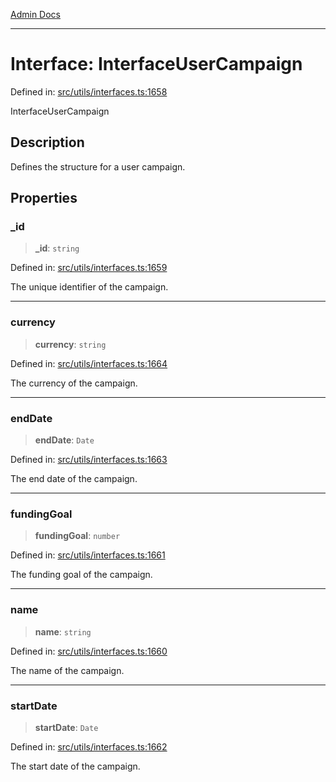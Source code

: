 [Admin Docs](/)

***

# Interface: InterfaceUserCampaign

Defined in: [src/utils/interfaces.ts:1658](https://github.com/PalisadoesFoundation/talawa-admin/blob/main/src/utils/interfaces.ts#L1658)

InterfaceUserCampaign

## Description

Defines the structure for a user campaign.

## Properties

### \_id

> **\_id**: `string`

Defined in: [src/utils/interfaces.ts:1659](https://github.com/PalisadoesFoundation/talawa-admin/blob/main/src/utils/interfaces.ts#L1659)

The unique identifier of the campaign.

***

### currency

> **currency**: `string`

Defined in: [src/utils/interfaces.ts:1664](https://github.com/PalisadoesFoundation/talawa-admin/blob/main/src/utils/interfaces.ts#L1664)

The currency of the campaign.

***

### endDate

> **endDate**: `Date`

Defined in: [src/utils/interfaces.ts:1663](https://github.com/PalisadoesFoundation/talawa-admin/blob/main/src/utils/interfaces.ts#L1663)

The end date of the campaign.

***

### fundingGoal

> **fundingGoal**: `number`

Defined in: [src/utils/interfaces.ts:1661](https://github.com/PalisadoesFoundation/talawa-admin/blob/main/src/utils/interfaces.ts#L1661)

The funding goal of the campaign.

***

### name

> **name**: `string`

Defined in: [src/utils/interfaces.ts:1660](https://github.com/PalisadoesFoundation/talawa-admin/blob/main/src/utils/interfaces.ts#L1660)

The name of the campaign.

***

### startDate

> **startDate**: `Date`

Defined in: [src/utils/interfaces.ts:1662](https://github.com/PalisadoesFoundation/talawa-admin/blob/main/src/utils/interfaces.ts#L1662)

The start date of the campaign.
